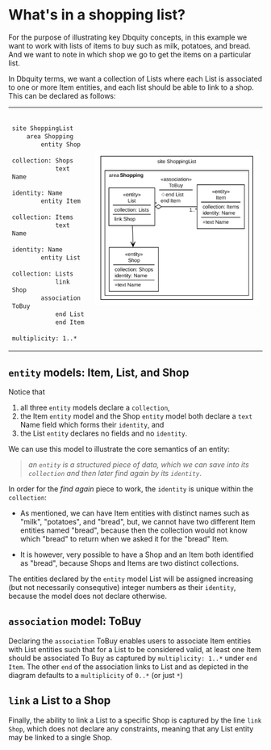 # What's in a shopping list?

For the purpose of illustrating key Dbquity concepts, in this example we want to work with lists of items to buy such as milk, potatoes, and bread. And we want to note in which shop we go to get the items on a particular list.

In Dbquity terms, we want a collection of Lists where each List is associated to one or more Item entities, and each list should be able to link to a shop. This can be declared as follows:

<table><tr><td><pre><code>
site ShoppingList
    area Shopping
        entity Shop
            collection: Shops
            text Name
            identity: Name
        entity Item
            collection: Items
            text Name
            identity: Name
        entity List
            collection: Lists
            link Shop
        association ToBuy
            end List
            end Item
                multiplicity: 1..*
</code></pre></td>
<td><img src="ShoppingList.dbquity.svg"/></td></tr></table>

## `entity` models: Item, List, and Shop
Notice that 
1. all three `entity` models declare a `collection`,
2. the Item `entity` model and the Shop `entity` model both declare a `text` Name field which forms their `identity`, and
3. the List `entity` declares no fields and no `identity`.

We can use this model to illustrate the core semantics of an entity:
> *an `entity` is a structured piece of data, which we can save into its `collection` and then later find again by its `identity`*.

In order for the *find again* piece to work, the `identity` is unique within the `collection`:

- As mentioned, we can have Item entities with distinct names such as "milk", "potatoes", and "bread", but, we cannot have two different Item entities named "bread", because then the collection would not know which "bread" to return when we asked it for the "bread" Item.

- It is however, very possible to have a Shop and an Item both identified as "bread", because Shops and Items are two distinct collections.

The entities declared by the `entity` model List will be assigned increasing (but not necessarily consequtive) integer numbers as their `identity`, because the model does not declare otherwise. 

## `association` model: ToBuy
Declaring the `association` ToBuy enables users to associate Item entities with List entities such that for a List to be considered valid, at least one Item should be associated To Buy as captured by `multiplicity: 1..*` under `end Item`. The other `end` of the association links to List and as depicted in the diagram defaults to a `multiplicity` of `0..*` (or just `*`)

## `link` a List to a Shop
Finally, the ability to link a List to a specific Shop is captured by the line `link Shop`, which does not declare any constraints, meaning that any List entity may be linked to a single Shop.